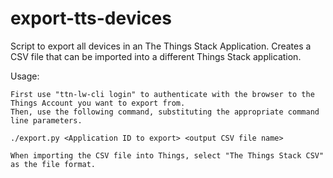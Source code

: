 # export-tts-devices
Script to export all devices in an The Things Stack Application. Creates a CSV file that can be imported into a different Things Stack application.

Usage:

    First use "ttn-lw-cli login" to authenticate with the browser to the Things Account you want to export from.
    Then, use the following command, substituting the appropriate command line parameters.

    ./export.py <Application ID to export> <output CSV file name>

    When importing the CSV file into Things, select "The Things Stack CSV" as the file format.

